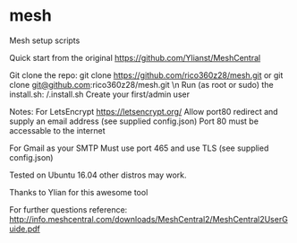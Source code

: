 # mesh
Mesh setup scripts

Quick start from the original https://github.com/Ylianst/MeshCentral

Git clone the repo: git clone https://github.com/rico360z28/mesh.git or git clone git@github.com:rico360z28/mesh.git \n
Run (as root or sudo) the install.sh: /.install.sh
Create your first/admin user

Notes: 
For LetsEncrypt https://letsencrypt.org/
Allow port80 redirect and supply an email address (see supplied config.json)
Port 80 must be accessable to the internet

For Gmail as your SMTP
Must use port 465 and use TLS (see supplied config.json)

Tested on Ubuntu 16.04 other distros may work.

Thanks to Ylian for this awesome tool

For further questions reference: http://info.meshcentral.com/downloads/MeshCentral2/MeshCentral2UserGuide.pdf
